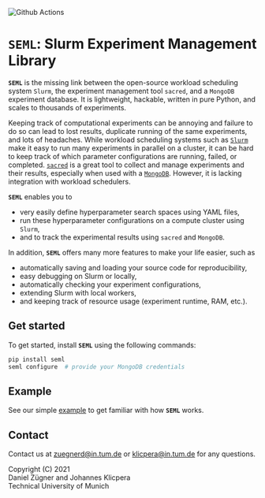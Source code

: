 ![Github Actions](https://github.com/TUM-DAML/seml/workflows/Test/badge.svg)

# `SEML`: Slurm Experiment Management Library
**`SEML`** is the missing link between the open-source workload scheduling system `Slurm`, the experiment management tool `sacred`, and a `MongoDB` experiment database. It is lightweight, hackable, written in pure Python, and scales to thousands of experiments.

Keeping track of computational experiments can be annoying and failure to do so can lead to lost results, duplicate running of the same experiments, and lots of headaches.
While workload scheduling systems such as [`Slurm`](https://slurm.schedmd.com/overview.html) make it easy to run many experiments in parallel on a cluster, it can be hard to keep track of which parameter configurations are running, failed, or completed.
[`sacred`](https://github.com/IDSIA/sacred) is a great tool to collect and manage experiments and their results, especially when used with a [`MongoDB`](https://www.mongodb.com/). However, it is lacking integration with workload schedulers.

**`SEML`** enables you to 
* very easily define hyperparameter search spaces using YAML files,
* run these hyperparameter configurations on a compute cluster using `Slurm`,
* and to track the experimental results using `sacred` and `MongoDB`.


In addition, **`SEML`** offers many more features to make your life easier, such as
* automatically saving and loading your source code for reproducibility,
* easy debugging on Slurm or locally,
* automatically checking your experiment configurations,
* extending Slurm with local workers,
* and keeping track of resource usage (experiment runtime, RAM, etc.).

## Get started
To get started, install **`SEML`** using the following commands:
```bash
pip install seml
seml configure  # provide your MongoDB credentials
```
## Example
See our simple [example](examples) to get familiar with how **`SEML`** works.

## Contact
Contact us at zuegnerd@in.tum.de or klicpera@in.tum.de for any questions.

Copyright (C) 2021  
Daniel Zügner and Johannes Klicpera  
Technical University of Munich
